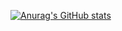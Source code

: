 [![Anurag's GitHub stats](https://github-readme-stats.vercel.app/api?username=metehnay&show_icons=true&theme=radical&include_all_commits=true&cache_seconds=0)](https://github.com/anuraghazra/github-readme-stats)
